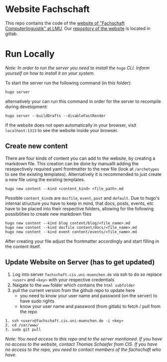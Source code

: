 # Website Fachschaft
This repo contains the code of the [website of "Fachschaft Computerlinguistik" at LMU](https://fachschaft.cis.lmu.de/index.html).
Our [repository of the website](https://gitlab2.cip.ifi.lmu.de/altinger/website-fscl) is located in gitlab.


# Run Locally
_Note: In order to run the server you need to install the `hugo` CLI. Inform yourself on how to install it on your system._

To start the server run the following command (in this folder):
```
hugo server
```
alternatively your can run this command in order for the server to recompile during development:
```
hugo server --buildDrafts --disableFastRender
```
If the website does not open automatically in your browser, visit `localhost:1313` to see the website inside your browser.


## Create new content
There are four kinds of content you can add to the website, by creating a markdown file. This creation can be done by manuallt adding the resepectively required yaml frontmatter to the new file (look at `/archetypes` to see the existing templates). Alternatively it is recommended to just create a new file using the existing templates.

```
hugo new content --kind <content_kind> <file_path>.md
```
Possible `content_kind`s are `docfile`, `event`, `post` and `default`. Due to hugo's internal structure you have to keep in mind, that docs, posts, events, etc have to be placed into their respective folders, allowing for the following possibilities to create new markdown files

```
hugo new content --kind blog content/blog/<file_name>.md
hugo new content --kind docfile content/docs/<file_name>.md
hugo new content --kind event content/events/<file_name>.md
```
After creating your file adjust the frontmatter accordingly and start filling in the content itself.


## Update Website on Server (has to get updated)
1. Log into server `fachschaft.cis.uni-muenchen.de` via ssh to do so replace `<user>` and `<key>` with your respective credentials
2. Naigate to the `www` folder which contains the `html subfolder`
3. pull the current version from the github repo to update here
    - you need to know your user name and password (on the server) to have sudo rights
    - know your user name and password (from gitlab) to fetch / pull from the repo
```
1. ssh <user>@fachschaft.cis.uni-muenchen.de -i <key>
2. cd /var/www/
3. sudo git pull 
```

_Note: You need access to this repo and to the server mentioned. If you have no access to the website, contact Thomas Schaefer from CIS. 
If you have no access to the repo, you need to contact members of the fachschaft who have._
